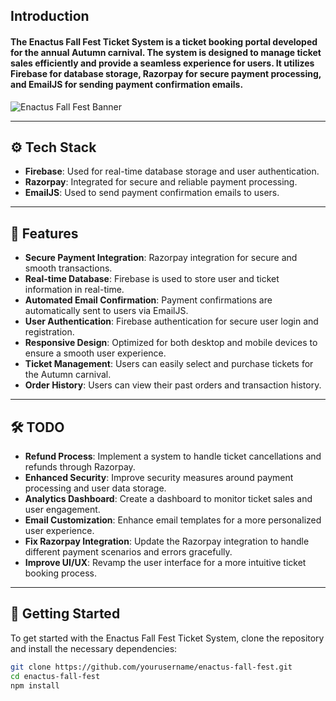 ## Introduction

#### The Enactus Fall Fest Ticket System is a ticket booking portal developed for the annual Autumn carnival. The system is designed to manage ticket sales efficiently and provide a seamless experience for users. It utilizes Firebase for database storage, Razorpay for secure payment processing, and EmailJS for sending payment confirmation emails.

![Enactus Fall Fest Banner](./assets/en%20banner.png)

---

## ⚙️ Tech Stack

- **Firebase**: Used for real-time database storage and user authentication.
- **Razorpay**: Integrated for secure and reliable payment processing.
- **EmailJS**: Used to send payment confirmation emails to users.

---

## 🔋 Features

- **Secure Payment Integration**: Razorpay integration for secure and smooth transactions.
- **Real-time Database**: Firebase is used to store user and ticket information in real-time.
- **Automated Email Confirmation**: Payment confirmations are automatically sent to users via EmailJS.
- **User Authentication**: Firebase authentication for secure user login and registration.
- **Responsive Design**: Optimized for both desktop and mobile devices to ensure a smooth user experience.
- **Ticket Management**: Users can easily select and purchase tickets for the Autumn carnival.
- **Order History**: Users can view their past orders and transaction history.

---

## 🛠️ TODO

- **Refund Process**: Implement a system to handle ticket cancellations and refunds through Razorpay.
- **Enhanced Security**: Improve security measures around payment processing and user data storage.
- **Analytics Dashboard**: Create a dashboard to monitor ticket sales and user engagement.
- **Email Customization**: Enhance email templates for a more personalized user experience.
- **Fix Razorpay Integration**: Update the Razorpay integration to handle different payment scenarios and errors gracefully.
- **Improve UI/UX**: Revamp the user interface for a more intuitive ticket booking process.

---

## 🚀 Getting Started

To get started with the Enactus Fall Fest Ticket System, clone the repository and install the necessary dependencies:

```bash
git clone https://github.com/yourusername/enactus-fall-fest.git
cd enactus-fall-fest
npm install
